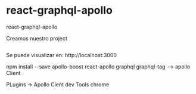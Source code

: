# react-graphql-apollo
react-graphql-apollo

Creamos nuestro project
```yarn create react-app my-app 
```

Se puede visualizar en: http://localhost:3000

npm install --save apollo-boost react-apollo graphql graphql-tag --> apollo Client

PLugins -> Apollo Cient dev Tools chrome
